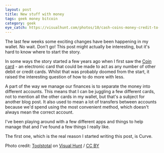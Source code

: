 ```yaml
---
layout: post
title: New stuff with money
tags: geek money bitcoin
category: geek
eye_catch: https://visualhunt.com/photos/10/cash-coins-money-credit-to-https-toolstotal-com.jpg
---
```


The last few weeks some exciting changes have been happening in my wallet. No wait. Don't go! This post might actually be interesting, but it's hard to know where to start the story.

In some ways the story started a few years ago when I first saw the [Coin card](https://hackernoon.com/r-i-p-plastc-and-coin-death-of-the-smartcard-industry-bc243cec913c) - an electronic card that could be made to act as any number of other debit or credit cards. Whilst that was probably doomed from the start, it raised the interesting question of how to do more with less.

<!--more-->

A part of the way we manage our finances is to separate the money into different accounts. This means that I can be juggling a few different cards, not to mention all the other cards in my wallet, but that's a subject for another blog post. It also used to mean a lot of transfers between accounts because we'd spend using the most convenient method, which doesn't always mean the correct account.

I've been playing around with a few different apps and things to help manage that and I've found a few things I really like.

The first one, which is the real reason I started writing this post, is Curve.

Photo credit: [Toolstotal](https://visualhunt.com/author/0f69dd) on [Visual Hunt](https://visualhunt.com/re/9891a0) / [CC BY](http://creativecommons.org/licenses/by/2.0/)